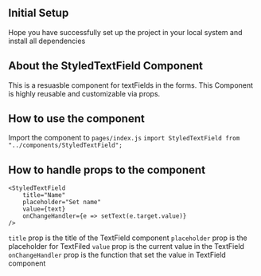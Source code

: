 ## Initial Setup

Hope you have successfully set up the project in your local system and install all dependencies

## About the StyledTextField Component

This is a resuasble component for textFields in the forms. This Component is highly reusable and customizable via props.

## How to use the component

Import the component to `pages/index.js`
`import StyledTextField from "../components/StyledTextField";`

## How to handle props to the component

```
<StyledTextField
    title="Name"
    placeholder="Set name"
    value={text}
    onChangeHandler={e => setText(e.target.value)}
/>
```

`title` prop is the title of the TextField component
`placeholder` prop is the placeholder for TextFiled
`value` prop is the current value in the TextField
`onChangeHandler` prop is the function that set the value in TextField component
